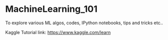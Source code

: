# MachineLearning_101
To explore various ML algos, codes, IPython notebooks, tips and tricks etc..

Kaggle Tutorial link: https://www.kaggle.com/learn
